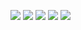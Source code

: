 ![](http://github-profile-summary-cards.vercel.app/api/cards/profile-details?username=owais6153&theme=github_dark)
![](http://github-profile-summary-cards.vercel.app/api/cards/stats?username=owais6153&theme=github_dark)
![](http://github-profile-summary-cards.vercel.app/api/cards/repos-per-language?username=owais6153&theme=github_dark)
![](http://github-profile-summary-cards.vercel.app/api/cards/most-commit-language?username=owais6153&theme=github_dark)
![](http://github-profile-summary-cards.vercel.app/api/cards/productive-time?username=owais6153&theme=github_dark&utcOffset=8)
